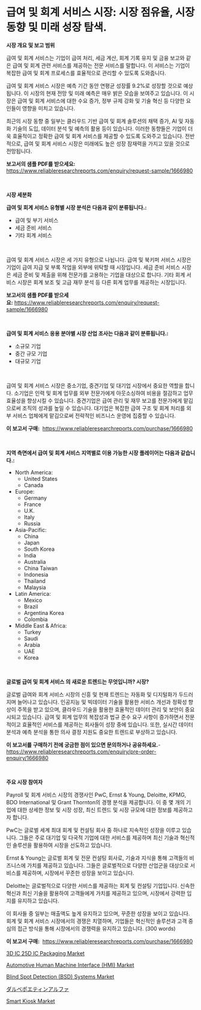 <p><h1>급여 및 회계 서비스 시장: 시장 점유율, 시장 동향 및 미래 성장 탐색.</h1></p><p><strong>시장 개요 및 보고 범위</strong></p>
<p><p>급여 및 회계 서비스는 기업이 급여 처리, 세금 계산, 회계 기록 유지 및 금융 보고와 같은 급여 및 회계 관련 서비스를 제공하는 전문 서비스를 말합니다. 이 서비스는 기업이 복잡한 급여 및 회계 프로세스를 효율적으로 관리할 수 있도록 도와줍니다.</p><p>급여 및 회계 서비스 시장은 예측 기간 동안 연평균 성장률 9.2%로 성장할 것으로 예상됩니다. 이 시장의 현재 전망 및 미래 예측은 매우 밝은 모습을 보여주고 있습니다. 이 시장은 급여 및 회계 서비스에 대한 수요 증가, 정부 규제 강화 및 기술 혁신 등 다양한 요인들이 영향을 미치고 있습니다.</p><p>최근의 시장 동향 중 일부는 클라우드 기반 급여 및 회계 솔루션의 채택 증가, AI 및 자동화 기술의 도입, 데이터 분석 및 예측의 활용 등이 있습니다. 이러한 동향들은 기업이 더욱 효율적이고 정확한 급여 및 회계 서비스를 제공할 수 있도록 도와주고 있습니다. 전반적으로, 급여 및 회계 서비스 시장은 미래에도 높은 성장 잠재력을 가지고 있을 것으로 전망됩니다.</p></p>
<p><strong>보고서의 샘플 PDF를 받으세요:</strong> <a href="https://www.reliableresearchreports.com/enquiry/request-sample/1666980">https://www.reliableresearchreports.com/enquiry/request-sample/1666980</a></p>
<p>&nbsp;</p>
<p><strong>시장 세분화</strong></p>
<p><strong>급여 및 회계 서비스 유형별 시장 분석은 다음과 같이 분류됩니다.:</strong></p>
<p><ul><li>급여 및 부기 서비스</li><li>세금 준비 서비스</li><li>기타 회계 서비스</li></ul></p>
<p>&nbsp;</p>
<p><p>급여 및 회계 서비스 시장은 세 가지 유형으로 나뉩니다. 급여 및 북키퍼 서비스 시장은 기업이 급여 지급 및 부록 작업을 외부에 위탁할 때 시장입니다. 세금 준비 서비스 시장은 세금 준비 및 제출을 위해 전문가를 고용하는 기업을 대상으로 합니다. 기타 회계 서비스 시장은 회계 보조 및 고급 재무 분석 등 다른 회계 업무를 제공하는 시장입니다.</p></p>
<p><strong>보고서의 샘플 PDF를 받으세요:</strong>&nbsp;<a href="https://www.reliableresearchreports.com/enquiry/request-sample/1666980">https://www.reliableresearchreports.com/enquiry/request-sample/1666980</a></p>
<p>&nbsp;</p>
<p><strong> 급여 및 회계 서비스 응용 분야별 시장 산업 조사는 다음과 같이 분류됩니다.:</strong></p>
<p><ul><li>소규모 기업</li><li>중간 규모 기업</li><li>대규모 기업</li></ul></p>
<p>&nbsp;</p>
<p><p>급여 및 회계 서비스 시장은 중소기업, 중견기업 및 대기업 시장에서 중요한 역할을 합니다. 소기업은 인력 및 회계 업무를 외부 전문가에게 아웃소싱하여 비용을 절감하고 업무 효율성을 향상시킬 수 있습니다. 중견기업은 급여 관리 및 재무 보고를 전문가에게 맡김으로써 조직의 성과를 높일 수 있습니다. 대기업은 복잡한 급여 구조 및 회계 처리를 외부 서비스 업체에게 맡김으로써 전략적인 비즈니스 운영에 집중할 수 있습니다.</p></p>
<p><strong>이 보고서 구매:</strong>&nbsp; <a href="https://www.reliableresearchreports.com/purchase/1666980">https://www.reliableresearchreports.com/purchase/1666980</a></p>
<p>&nbsp;</p>
<p><strong>지역 측면에서 급여 및 회계 서비스 지역별로 이용 가능한 시장 플레이어는 다음과 같습니다.:</strong></p>
<p><ul>
    <li>
        North America:
        <ul>
            <li>United States</li>
            <li>Canada</li>
        </ul>
    </li>
    <li>
        Europe:
        <ul>
            <li>Germany</li>
            <li>France</li>
            <li>U.K.</li>
            <li>Italy</li>
            <li>Russia</li>
        </ul>
    </li>
    <li>
        Asia-Pacific:
        <ul>
            <li>China</li>
            <li>Japan</li>
            <li>South Korea</li>
            <li>India</li>
            <li>Australia</li>
            <li>China Taiwan</li>
            <li>Indonesia</li>
            <li>Thailand</li>
            <li>Malaysia</li>
        </ul>
    </li>
    <li>
        Latin America:
        <ul>
            <li>Mexico</li>
            <li>Brazil</li>
            <li>Argentina Korea</li>
            <li>Colombia</li>
        </ul>
    </li>
    <li>
        Middle East & Africa:
        <ul>
            <li>Turkey</li>
            <li>Saudi</li>
            <li>Arabia</li>
            <li>UAE</li>
            <li>Korea</li>
        </ul>
    </li>
    </ul></p>
<p>&nbsp;</p>
<p><strong>글로벌 급여 및 회계 서비스 의 새로운 트렌드는 무엇입니까? 시장?</strong></p>
<p><p>글로벌 급여와 회계 서비스 시장의 신흥 및 현재 트렌드는 자동화 및 디지털화가 두드러지며 늘어나고 있습니다. 인공지능 및 빅데이터 기술을 활용한 서비스 개선과 정확성 향상이 주목을 받고 있으며, 클라우드 기술을 활용한 효율적인 데이터 관리 및 보안이 중요시되고 있습니다. 급여 및 회계 업무의 복잡성과 법규 준수 요구 사항이 증가하면서 전문적이고 효율적인 서비스를 제공하는 회사들이 성장 중에 있습니다. 또한, 실시간 데이터 분석과 예측 분석을 통한 의사 결정 지원도 중요한 트렌드로 부상하고 있습니다.</p></p>
<p><strong>이 보고서를 구매하기 전에 궁금한 점이 있으면 문의하거나 공유하세요.</strong>- <a href="https://www.reliableresearchreports.com/enquiry/pre-order-enquiry/1666980">https://www.reliableresearchreports.com/enquiry/pre-order-enquiry/1666980</a></p>
<p>&nbsp;</p>
<p><strong>주요 시장 참여자</strong></p>
<p><p>Payroll 및 회계 서비스 시장의 경쟁사인 PwC, Ernst & Young, Deloitte, KPMG, BDO International 및 Grant Thornton의 경쟁 분석을 제공합니다. 이 중 몇 개의 기업에 대한 상세한 정보 및 시장 성장, 최신 트렌드 및 시장 규모에 대한 정보를 제공하고자 합니다. </p><p>PwC는 글로벌 세계 최대 회계 및 컨설팅 회사 중 하나로 지속적인 성장을 이루고 있습니다. 그들은 주로 대기업 및 다국적 기업에 대한 서비스를 제공하며 최신 기술과 혁신적인 솔루션을 활용하여 시장을 선도하고 있습니다. </p><p>Ernst & Young는 글로벌 회계 및 전문 컨설팅 회사로, 기술과 지식을 통해 고객들의 비즈니스에 가치를 제공하고 있습니다. 그들은 글로벌적으로 다양한 산업군을 대상으로 서비스를 제공하며, 시장에서 꾸준한 성장을 보이고 있습니다. </p><p>Deloitte는 글로벌적으로 다양한 서비스를 제공하는 회계 및 컨설팅 기업입니다. 신속한 혁신과 최신 기술을 활용하여 고객들에게 가치를 제공하고 있으며, 시장에서 강력한 입지를 유지하고 있습니다. </p><p>이 회사들 중 일부는 매출액도 높게 유지하고 있으며, 꾸준한 성장을 보이고 있습니다. 회계 및 회계 서비스 시장에서의 경쟁은 치열하며, 기업들은 혁신적인 솔루션과 고객 중심의 접근 방식을 통해 시장에서의 경쟁력을 유지하고 있습니다. (300 words)</p></p>
<p><strong>이 보고서 구매:</strong>&nbsp;&nbsp;<a href="https://www.reliableresearchreports.com/purchase/1666980">https://www.reliableresearchreports.com/purchase/1666980</a></p>
<p><p><a href="https://github.com/vimar16th/Market-Research-Report-List-3/blob/main/3d-ic-25d-ic-packaging-market.md">3D IC 25D IC Packaging Market</a></p><p><a href="https://issuu.com/reportprime-2/docs/automotive-human-machine-interface-hmi-market-size">Automotive Human Machine Interface (HMI) Market</a></p><p><a href="https://issuu.com/reportprime-2/docs/blind-spot-detection-bsd-systems-market-size-2030.">Blind Spot Detection (BSD) Systems Market</a></p><p><a href="https://github.com/zjkmgcs938405/Market-Research-Report-List-1/blob/main/394193315621.md">ダルベポエティンアルファ</a></p><p><a href="https://view.publitas.com/reportprime-1/smart-kiosk-market-research-report-unlocks-analysis-on-the-market-financial-status-market-size-and-market-revenue-upto-2031/">Smart Kiosk Market</a></p></p>
